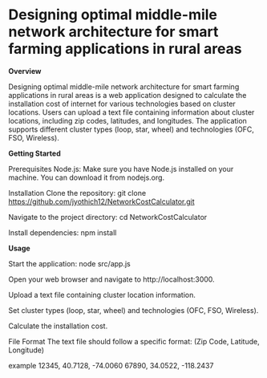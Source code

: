 # Designing optimal middle-mile network architecture for smart farming applications in rural areas


**Overview**

Designing optimal middle-mile network architecture for smart farming applications in rural areas is a web application designed to calculate the installation cost of internet for various technologies based on cluster locations. Users can upload a text file containing information about cluster locations, including zip codes, latitudes, and longitudes. The application supports different cluster types (loop, star, wheel) and technologies (OFC, FSO, Wireless).

**Getting Started**

Prerequisites
Node.js: Make sure you have Node.js installed on your machine. You can download it from nodejs.org.

Installation
Clone the repository:
git clone https://github.com/jyothich12/NetworkCostCalculator.git

Navigate to the project directory:
cd NetworkCostCalculator

Install dependencies:
npm install

**Usage**

Start the application:
node src/app.js

Open your web browser and navigate to http://localhost:3000.

Upload a text file containing cluster location information.

Set cluster types (loop, star, wheel) and technologies (OFC, FSO, Wireless).

Calculate the installation cost.

File Format
The text file should follow a specific format: (Zip Code, Latitude, Longitude)

example
12345, 40.7128, -74.0060
67890, 34.0522, -118.2437
